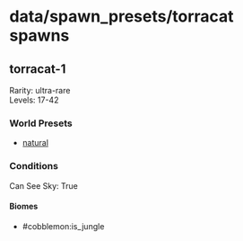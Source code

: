 # data/spawn_presets/torracat spawns  
  
## torracat-1  
Rarity: ultra-rare  
Levels: 17-42  
  
### World Presets  
* [natural](/data/spawn_data/natural.md)  
  
### Conditions  
Can See Sky: True  
  
#### Biomes  
  * #cobblemon:is_jungle
  
